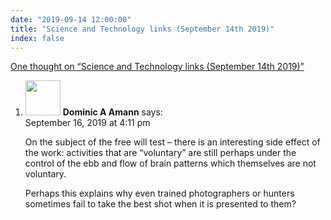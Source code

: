 ```yaml
---
date: "2019-09-14 12:00:00"
title: "Science and Technology links (September 14th 2019)"
index: false
---
```


[One thought on &ldquo;Science and Technology links (September 14th 2019)&rdquo;](/lemire/blog/2019/09-14-science-and-technology-links-september-14th-2019)

<ol class="comment-list">
<li id="comment-427411" class="comment even thread-even depth-1">
<div class="comment-author vcard">
<img alt src="https://secure.gravatar.com/avatar/1b5f40ec7c1e07935001188ea498d188?s=56&#038;d=mm&#038;r=g" srcset="https://secure.gravatar.com/avatar/1b5f40ec7c1e07935001188ea498d188?s=112&#038;d=mm&#038;r=g 2x" class="avatar avatar-56 photo" height="56" width="56" decoding="async" /> <b class="fn">Dominic A Amann</b> <span class="says">says:</span> </div>
<div class="comment-metadata"><time datetime="2019-09-16T16:11:30+00:00">September 16, 2019 at 4:11 pm</time></a> </div>
<div class="comment-content">
<p>On the subject of the free will test &#8211; there is an interesting side effect of the work: activities that are &ldquo;voluntary&rdquo; are still perhaps under the control of the ebb and flow of brain patterns which themselves are not voluntary.</p>
<p>Perhaps this explains why even trained photographers or hunters sometimes fail to take the best shot when it is presented to them?</p>
</div>
</li>
</ol>
